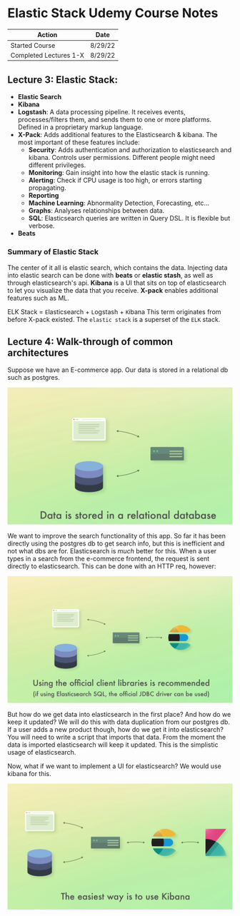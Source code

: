# Elastic Stack Udemy Course Notes

| Action                 | Date    |
| ---------------------- | ------- |
| Started Course         | 8/29/22 |
| Completed Lectures 1-X | 8/29/22 |

## Lecture 3: Elastic Stack:

-   **Elastic Search**
-   **Kibana**
-   **Logstash**: A data processing pipeline. It receives events, processes/filters them, and sends them to one or more platforms. Defined in a proprietary markup language.
-   **X-Pack**: Adds additional features to the Elasticsearch & kibana. The most important of these features include:
    -   **Security**: Adds authentication and authorization to elasticsearch and kibana. Controls user permissions. Different people might need different privileges.
    -   **Monitoring**: Gain insight into how the elastic stack is running.
    -   **Alerting**: Check if CPU usage is too high, or errors starting propagating.
    -   **Reporting**
    -   **Machine Learning**: Abnormality Detection, Forecasting, etc...
    -   **Graphs**: Analyses relationships between data.
    -   **SQL**: Elasticsearch queries are written in Query DSL. It is flexible but verbose.
-   **Beats**

### Summary of Elastic Stack

The center of it all is elastic search, which contains the data. Injecting data into elastic search can be done with **beats** or **elastic stash**, as well as through elasticsearch's api. **Kibana** is a UI that sits on top of elasticsearch to let you visualize the data that you receive. **X-pack** enables additional features such as ML.

ELK Stack = `E`lasticsearch + `L`ogstash + `K`ibana
This term originates from before X-pack existed. The `elastic stack` is a superset of the `ELK` stack.

## Lecture 4: Walk-through of common architectures

Suppose we have an E-commerce app. Our data is stored in a relational db such as postgres.

![hi](./course-diagrams/asdasd.png)

We want to improve the search functionality of this app. So far it has been directly using the postgres db to get search info, but this is inefficient and not what dbs are for. Elasticsearch is _much_ better for this. When a user types in a search from the e-commerce frontend, the request is sent directly to elasticsearch. This can be done with an HTTP req, however:

![get search info from elasticsearch](course-diagrams/Screenshot%20from%202022-07-29%2015-31-53.png)

But how do we get data into elasticsearch in the first place? And how do we keep it updated? We will do this with data duplication from our postgres db. If a user adds a new product though, how do we get it into elasticsearch? You will need to write a script that imports that data. From the moment the data is imported elasticsearch will keep it updated.  This is the simplistic usage of elasticsearch. 
<br>

Now, what if we want to implement a UI for elasticsearch?  We would use kibana for this. 

![kibana](course-diagrams/Screenshot%20from%202022-07-29%2015-37-38.png)
